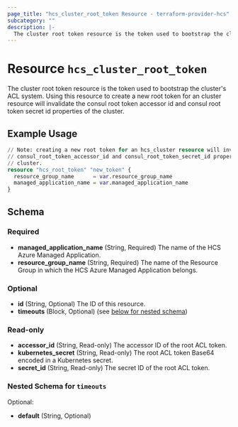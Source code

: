 ```yaml
---
page_title: "hcs_cluster_root_token Resource - terraform-provider-hcs"
subcategory: ""
description: |-
  The cluster root token resource is the token used to bootstrap the cluster's ACL system. Using this resource to create a new root token for an cluster resource will invalidate the consul root token accessor id and consul root token secret id properties of the cluster.
---
```


# Resource `hcs_cluster_root_token`

The cluster root token resource is the token used to bootstrap the cluster's ACL system. Using this resource to create a new root token for an cluster resource will invalidate the consul root token accessor id and consul root token secret id properties of the cluster.

## Example Usage

```terraform
// Note: creating a new root token for an hcs_cluster resource will invalidate the
// consul_root_token_accessor_id and consul_root_token_secret_id properties of the
// cluster.
resource "hcs_root_token" "new_token" {
  resource_group_name      = var.resource_group_name
  managed_application_name = var.managed_application_name
}
```

## Schema

### Required

- **managed_application_name** (String, Required) The name of the HCS Azure Managed Application.
- **resource_group_name** (String, Required) The name of the Resource Group in which the HCS Azure Managed Application belongs.

### Optional

- **id** (String, Optional) The ID of this resource.
- **timeouts** (Block, Optional) (see [below for nested schema](#nestedblock--timeouts))

### Read-only

- **accessor_id** (String, Read-only) The accessor ID of the root ACL token.
- **kubernetes_secret** (String, Read-only) The root ACL token Base64 encoded in a Kubernetes secret.
- **secret_id** (String, Read-only) The secret ID of the root ACL token.

<a id="nestedblock--timeouts"></a>
### Nested Schema for `timeouts`

Optional:

- **default** (String, Optional)


